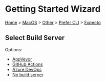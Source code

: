 # Getting Started Wizard

[Home](/docs/wiz/readme.md) > [MacOS](MacOS.md) > [Other](MacOS_Other.md) > [Prefer CLI](MacOS_Other_Cli.md) > [Expecto](MacOS_Other_Cli_Expecto.md)

## Select Build Server

Options:
 * [AppVeyor](MacOS_Other_Cli_Expecto_AppVeyor.md)
 * [GitHub Actions](MacOS_Other_Cli_Expecto_GitHubActions.md)
 * [Azure DevOps](MacOS_Other_Cli_Expecto_AzureDevOps.md)
 * [No build server](MacOS_Other_Cli_Expecto_None.md)
